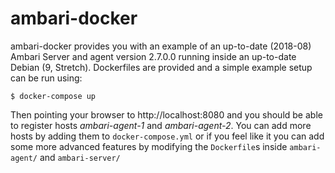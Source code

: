 # ambari-docker

ambari-docker provides you with an example of an up-to-date (2018-08) Ambari Server and agent
version 2.7.0.0 running inside an up-to-date Debian (9, Stretch). Dockerfiles are provided
and a simple example setup can be run using:

```
$ docker-compose up
```

Then pointing your browser to http://localhost:8080 and you should be able to register
hosts *ambari-agent-1* and *ambari-agent-2*. You can add more hosts by adding them to
`docker-compose.yml` or if you feel like it you can add some more advanced features by modifying
the `Dockerfile`s inside `ambari-agent/` and `ambari-server/`
